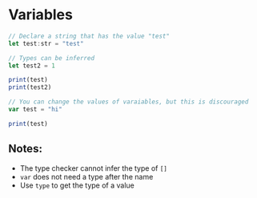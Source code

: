 # Variables

```js
// Declare a string that has the value "test"
let test:str = "test"

// Types can be inferred
let test2 = 1

print(test)
print(test2)

// You can change the values of varaiables, but this is discouraged
var test = "hi"

print(test)
```

## Notes:
- The type checker cannot infer the type of `[]`
- `var` does not need a type after the name
- Use `type` to get the type of a value
